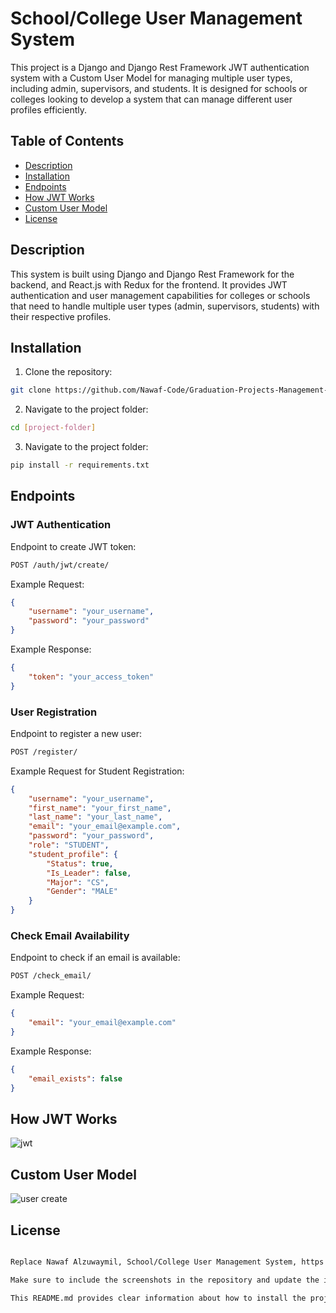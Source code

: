 # School/College User Management System

This project is a Django and Django Rest Framework JWT authentication system with a Custom User Model for managing multiple user types, including admin, supervisors, and students. It is designed for schools or colleges looking to develop a system that can manage different user profiles efficiently.

## Table of Contents
- [Description](#description)
- [Installation](#installation)
- [Endpoints](#endpoints)
- [How JWT Works](#how-jwt-works)
- [Custom User Model](#custom-user-model)
- [License](#license)

## Description

This system is built using Django and Django Rest Framework for the backend, and React.js with Redux for the frontend. It provides JWT authentication and user management capabilities for colleges or schools that need to handle multiple user types (admin, supervisors, students) with their respective profiles.

## Installation

1. Clone the repository:

```sh
git clone https://github.com/Nawaf-Code/Graduation-Projects-Management-System.git)https://github.com/Nawaf-Code/Graduation-Projects-Management-System.git
   ```
2. Navigate to the project folder:

```sh
cd [project-folder]
```

3. Navigate to the project folder:

```sh
pip install -r requirements.txt
```

## Endpoints
### JWT Authentication

Endpoint to create JWT token:

```sh
POST /auth/jwt/create/
```
Example Request:
```json
{
    "username": "your_username",
    "password": "your_password"
}
```
Example Response:
```json
{
    "token": "your_access_token"
}
```
### User Registration
Endpoint to register a new user:

```sh
POST /register/
```
Example Request for Student Registration:
```json
{
    "username": "your_username",
    "first_name": "your_first_name",
    "last_name": "your_last_name",
    "email": "your_email@example.com",
    "password": "your_password",
    "role": "STUDENT",
    "student_profile": {
        "Status": true,
        "Is_Leader": false,
        "Major": "CS",
        "Gender": "MALE"
    }
}
```
### Check Email Availability
Endpoint to check if an email is available:
```sh
POST /check_email/
```
Example Request:
```json
{
    "email": "your_email@example.com"
}
```
Example Response:
```json
{
    "email_exists": false
}

```
## How JWT Works
![jwt](https://github.com/Nawaf-Code/Graduation-Projects-Management-System/assets/98234284/b2a279f0-aa2a-473a-834f-e7ecd59ae35f)

## Custom User Model
![user create](https://github.com/Nawaf-Code/Graduation-Projects-Management-System/assets/98234284/6764a326-cc75-45a7-8e4b-d26c002fb0db)
## License
```sh

Replace Nawaf Alzuwaymil, School/College User Management System, https://github.com/Nawaf-Code/School-College-User-Management-System.git, and other placeholders with your project-specific information.

Make sure to include the screenshots in the repository and update the image paths in the README.md accordingly.

This README.md provides clear information about how to install the project, the available endpoints, and explanations about JWT authentication and your custom user model, all in a professional and organized manner.

```

